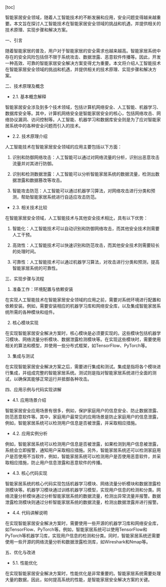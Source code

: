 
[toc]                    
                
                
智能家居安全领域，随着人工智能技术的不断发展和应用，安全问题变得越来越重要。本文旨在探讨人工智能技术在智能家居安全领域的挑战和机遇，并提供相关的技术原理、实现步骤和解决方案。

一、引言

随着智能家居的普及，用户对于智能家居的安全需求也越来越高。智能家居系统中存在的安全风险包括但不限于系统攻击、数据泄露、恶意软件传播等。因此，开发一种高效、可靠的智能家居安全解决方案变得尤为重要。本文将介绍人工智能技术在智能家居安全领域的挑战和机遇，并提供相关的技术原理、实现步骤和解决方案。

二、技术原理及概念

- 2.1. 基本概念解释

智能家居安全涉及到多个技术领域，包括计算机网络安全、人工智能、机器学习、数据库安全等。其中，计算机网络安全是智能家居安全的核心，包括网络攻击、网络协议漏洞、访问控制等。人工智能、机器学习和数据库安全则是为了应对智能家居系统中的各种安全问题而引入的技术。

- 2.2. 技术原理介绍

人工智能技术在智能家居安全领域的应用主要包括以下方面：

1. 识别和防御网络攻击：人工智能可以通过对网络流量的分析，识别出恶意攻击流量并对其进行防御。

2. 识别和检测数据泄露：人工智能可以分析智能家居系统的数据流量，检测出数据泄露和数据篡改等攻击。

3. 智能攻击防范：人工智能可以通过机器学习算法，对网络攻击进行分类和预测，帮助智能家居系统进行自适应攻击防范。

- 2.3. 相关技术比较

在智能家居安全领域，人工智能技术与其他安全技术相比，具有以下优势：

1. 智能化：人工智能技术可以自动识别和防御网络攻击，而其他安全技术则需要人工干预。

2. 高效性：人工智能技术可以快速识别和防范攻击，而其他安全技术则需要较长的处理时间。

3. 可靠性：人工智能技术可以通过机器学习算法，对攻击进行分类和预测，提高智能家居系统的可靠性。

三、实现步骤与流程

1. 准备工作：环境配置与依赖安装

在实现人工智能技术在智能家居安全领域的应用之前，需要对系统环境进行配置和依赖安装。例如，需要安装相应的机器学习库和网络安全库，以及集成智能家居系统所需的各种模块和组件。

2. 核心模块实现

在实现智能家居安全解决方案时，核心模块是必须要实现的。这些模块包括机器学习模块、网络流量分析模块、数据泄露检测模块等。在实现这些模块时，需要使用相关的算法和模型，并使用一些分布式框架，如TensorFlow、PyTorch等。

3. 集成与测试

在实现智能家居安全解决方案之后，需要进行集成和测试。集成是指将各个模块进行集成，并组成完整的智能家居系统。测试则是指对智能家居系统进行全面的测试，以确保其能够正常运行并抵御各种攻击。

四、应用示例与代码实现讲解

- 4.1. 应用场景介绍

智能家居安全应用场景有很多，例如，保护家庭用户的信息安全、防止数据泄露、防范恶意软件等。其中，家庭用户最常见的应用场景是防止家庭用户的信息泄露，例如，智能家居系统可以检测用户信息是否被泄露，并采取相应措施。

- 4.2. 应用实例分析

例如，智能家居系统可以检测用户信息是否被泄露，如果检测到用户信息被泄露，系统会立即报警，通知用户采取相应措施。另外，智能家居系统还可以检测家庭用户是否使用不当软件，例如，智能家居系统可以检测用户是否使用恶意软件，并采取相应措施，防止用户信息泄露和恶意软件的传播。

- 4.3. 核心代码实现

智能家居系统的核心代码实现包括机器学习模块、网络流量分析模块和数据泄露检测模块等。机器学习模块通过训练机器学习模型，实现用户信息的检测和分类。网络流量分析模块通过分析智能家居系统的数据流量，检测出异常流量并报警。数据泄露检测模块则通过分析智能家居系统的数据流量，检测出数据泄露并进行报警。

- 4.4. 代码讲解说明

在实现智能家居安全解决方案时，需要使用一些开源的机器学习库和网络安全库，如TensorFlow、PyTorch等。例如，智能家居系统可以使用TensorFlow和PyTorch等机器学习库，实现用户信息的检测和分类。同时，智能家居系统还需要使用一些开源的网络流量分析和数据泄露检测库，如Wireshark和Nmap等。

五、优化与改进

- 5.1. 性能优化

在实现智能家居安全解决方案时，性能优化是非常重要的。智能家居系统需要处理大量的数据，因此，如何提高系统的性能，是智能家居安全解决方案的关键。

